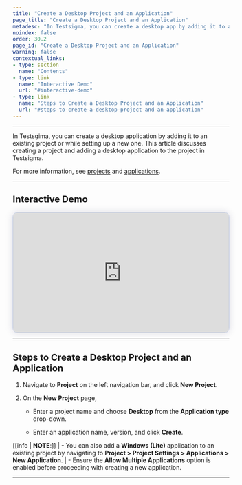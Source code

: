 ```yaml
---
title: "Create a Desktop Project and an Application"
page_title: "Create a Desktop Project and an Application"
metadesc: "In Testsigma, you can create a desktop app by adding it to a new or existing project. This article explains how to create a project and add a desktop app."
noindex: false
order: 30.2
page_id: "Create a Desktop Project and an Application"
warning: false
contextual_links:
- type: section
  name: "Contents"
- type: link
  name: "Interactive Demo"
  url: "#interactive-demo"
- type: link
  name: "Steps to Create a Desktop Project and an Application"
  url: "#steps-to-create-a-desktop-project-and-an-application"
---
```


---

In Testsgima, you can create a desktop application by adding it to an existing project or while setting up a new one. This article discusses creating a project and adding a desktop application to the project in Testsigma. 

For more information, see [projects](https://testsigma.com/docs/projects/overview/) and [applications](https://testsigma.com/docs/projects/applications/).

---

## **Interactive Demo**

<div>
  <script async src="https://js.storylane.io/js/v2/storylane.js"></script>
  <div class="sl-embed" style="position:relative;padding-bottom:calc(50.52% + 25px);width:100%;height:0;transform:scale(1)">
    <iframe loading="lazy" class="sl-demo" src="https://app.storylane.io/demo/jhwd2o96vx9s?embed=inline" name="sl-embed" allow="fullscreen" allowfullscreen style="position:absolute;top:0;left:0;width:100%!important;height:100%!important;border:1px solid rgba(63,95,172,0.35);box-shadow: 0px 0px 18px rgba(26, 19, 72, 0.15);border-radius:10px;box-sizing:border-box;"></iframe>
  </div>
</div>

---

## **Steps to Create a Desktop Project and an Application**

1. Navigate to **Project** on the left navigation bar, and click **New Project**.

2. On the **New Project** page, 
   
   - Enter a project name and choose **Desktop** from the **Application type** drop-down.
  
   - Enter an application name, version, and click **Create**.
  
[[info | **NOTE**:]]
| - You can also add a **Windows (Lite)** application to an existing project by navigating to **Project > Project Settings > Applications > New Application**.
| - Ensure the **Allow Multiple Applications** option is enabled before proceeding with creating a new application.

---